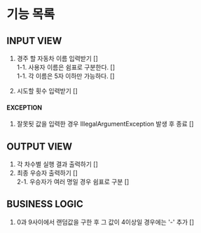 # 기능 목록
## INPUT VIEW
1. 경주 할 자동차 이름 입력받기 [] <br>
    1-1. 사용자 이름은 쉼표로 구분한다. [] <br>
    1-1. 각 이름은 5자 이하만 가능하다. [] <br>

2. 시도할 횟수 입력받기 []

#### EXCEPTION
1. 잘못됫 값을 입력한 경우 IllegalArgumentException 발생 후 종료 []

## OUTPUT VIEW
1. 각 차수별 실행 결과 출력하기 []
2. 최종 우승자 출력하기 [] <br> 
   2-1. 우승자가 여러 명일 경우 쉼표로 구분 [] 


## BUSINESS LOGIC
1. 0과 9사이에서 랜덤값을 구한 후 그 값이 4이상일 경우에는 '-' 추가 []

